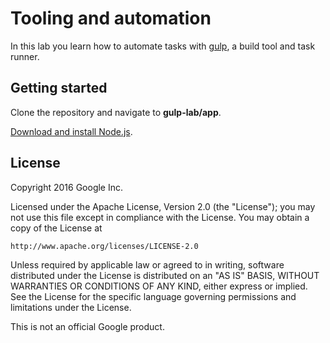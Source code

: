 # Tooling and automation

In this lab you learn how to automate tasks with [gulp](https://github.com/gulpjs/gulp/tree/master/docs), a build tool and task runner.

## Getting started

Clone the repository and navigate to **gulp-lab/app**.

[Download and install Node.js](https://nodejs.org/en/download/).

## License

Copyright 2016 Google Inc.

Licensed under the Apache License, Version 2.0 (the "License");
you may not use this file except in compliance with the License.
You may obtain a copy of the License at

    http://www.apache.org/licenses/LICENSE-2.0

Unless required by applicable law or agreed to in writing, software
distributed under the License is distributed on an "AS IS" BASIS,
WITHOUT WARRANTIES OR CONDITIONS OF ANY KIND, either express or implied.
See the License for the specific language governing permissions and
limitations under the License.

This is not an official Google product.
